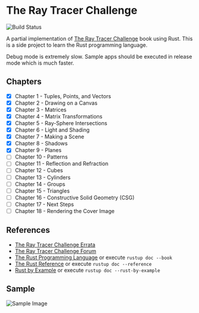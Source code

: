 # The Ray Tracer Challenge

![Build Status](https://github.com/sebas642/the-ray-tracer-challenge-rust/workflows/Rust/badge.svg)

A partial implementation of [The Ray Tracer Challenge](https://pragprog.com/book/jbtracer/the-ray-tracer-challenge) book using Rust.
This is a side project to learn the Rust programming language.

Debug mode is extremely slow. Sample apps should be executed in release mode which is much faster.

## Chapters

- [x] Chapter 1 - Tuples, Points, and Vectors
- [x] Chapter 2 - Drawing on a Canvas
- [X] Chapter 3 - Matrices
- [X] Chapter 4 - Matrix Transformations
- [X] Chapter 5 - Ray-Sphere Intersections
- [X] Chapter 6 - Light and Shading
- [X] Chapter 7 - Making a Scene
- [X] Chapter 8 - Shadows
- [X] Chapter 9 - Planes
- [ ] Chapter 10 - Patterns
- [ ] Chapter 11 - Reflection and Refraction
- [ ] Chapter 12 - Cubes
- [ ] Chapter 13 - Cylinders
- [ ] Chapter 14 - Groups
- [ ] Chapter 15 - Triangles
- [ ] Chapter 16 - Constructive Solid Geometry (CSG)
- [ ] Chapter 17 - Next Steps
- [ ] Chapter 18 - Rendering the Cover Image

## References

- [The Ray Tracer Challenge Errata](https://pragprog.com/titles/jbtracer/errata)
- [The Ray Tracer Challenge Forum](https://forum.raytracerchallenge.com/)
- [The Rust Programming Language](https://doc.rust-lang.org/book/) or execute ```rustup doc --book```
- [The Rust Reference](https://doc.rust-lang.org/stable/reference/) or execute ```rustup doc --reference```
- [Rust by Example](https://doc.rust-lang.org/rust-by-example/) or execute ```rustup doc --rust-by-example```

## Sample

![Sample Image](https://i.imgur.com/8CIOZPI.png)
